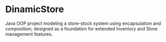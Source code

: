 # DinamicStore
 Java OOP project modeling a store-stock system using encapsulation and composition; designed as a foundation for extended Inventory and Store management features.

